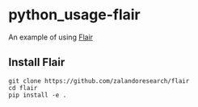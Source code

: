 # python_usage-flair
An example of using [Flair](https://github.com/zalandoresearch/flair)

## Install Flair
```
git clone https://github.com/zalandoresearch/flair
cd flair
pip install -e .
```
